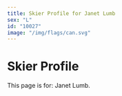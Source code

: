 ```yaml
---
title: Skier Profile for Janet Lumb
sex: "L"
id: "10027"
image: "/img/flags/can.svg" 
---
```


# Skier Profile

This page is for: Janet Lumb.
    